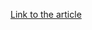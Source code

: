 [Link to the article](https://www.mcafee.com/blogs/other-blogs/mcafee-labs/fake-android-and-ios-apps-steal-sms-and-contacts-in-south-korea/)
